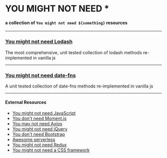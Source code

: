 # YOU MIGHT NOT NEED&nbsp;\*

#### a collection of `You might not need ${something}` resources

---

### [You might not need Lodash](/lodash)

The most comprehensive, unit tested collection of lodash methods re-implemented in vanilla js

---

### [You might not need date-fns](/date-fns)

A unit tested collection of date-fns methods re-implemented in vanilla js

---

#### External Resources

- [You might not need JavaScript](http://youmightnotneedjs.com/)
- [You don't need Moment.js](https://github.com/you-dont-need/You-Dont-Need-Momentjs)
- [You may not need Axios](https://danlevy.net/you-may-not-need-axios/)
- [You might not need jQuery](http://youmightnotneedjquery.com/)
- [You don't need Bootstrap](https://github.com/davidhartsough/you-dont-need-bootstrap)
- [Awesome serverless](https://github.com/anaibol/awesome-serverless/blob/master/README.md)
- [You might not need Redux](https://medium.com/@dan_abramov/you-might-not-need-redux-be46360cf367)
- [You might not need a CSS framework](https://hacks.mozilla.org/2016/04/you-might-not-need-a-css-framework/)

